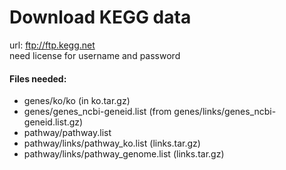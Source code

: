 # Download KEGG data

url: ftp://ftp.kegg.net  
need license for username and password

#### Files needed:

- genes/ko/ko (in ko.tar.gz)
- genes/genes_ncbi-geneid.list (from genes/links/genes_ncbi-geneid.list.gz)
- pathway/pathway.list
- pathway/links/pathway_ko.list (links.tar.gz)
- pathway/links/pathway_genome.list (links.tar.gz)
